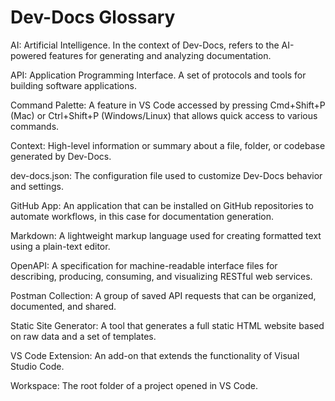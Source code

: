 # Dev-Docs Glossary

AI: Artificial Intelligence. In the context of Dev-Docs, refers to the AI-powered features for generating and analyzing documentation.

API: Application Programming Interface. A set of protocols and tools for building software applications.

Command Palette: A feature in VS Code accessed by pressing Cmd+Shift+P (Mac) or Ctrl+Shift+P (Windows/Linux) that allows quick access to various commands.

Context: High-level information or summary about a file, folder, or codebase generated by Dev-Docs.

dev-docs.json: The configuration file used to customize Dev-Docs behavior and settings.

GitHub App: An application that can be installed on GitHub repositories to automate workflows, in this case for documentation generation.

Markdown: A lightweight markup language used for creating formatted text using a plain-text editor.

OpenAPI: A specification for machine-readable interface files for describing, producing, consuming, and visualizing RESTful web services.

Postman Collection: A group of saved API requests that can be organized, documented, and shared.

Static Site Generator: A tool that generates a full static HTML website based on raw data and a set of templates.

VS Code Extension: An add-on that extends the functionality of Visual Studio Code.

Workspace: The root folder of a project opened in VS Code.